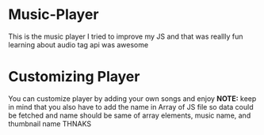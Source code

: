 # Music-Player
This is the music player I tried to improve my JS and that was reallly fun learning about audio tag api was awesome

# Customizing Player
You can customize player by adding your own songs and enjoy
**NOTE:** keep in mind that you also have to add the name in Array of JS file so data could be fetched and name should be same of array elements, music name, and thumbnail name
THNAKS
